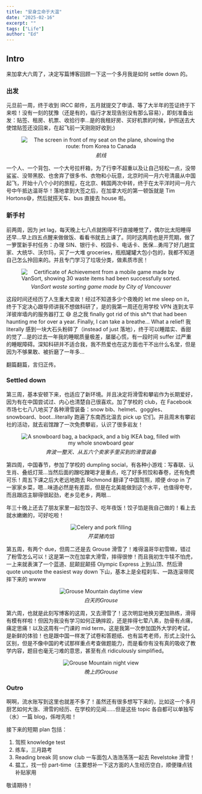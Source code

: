 ```yaml
---
title: "安身立命于大温"
date: "2025-02-16"
excerpt: ""
tags: ["Life"]
author: "Ed"
---
```


## Intro

来加拿大六周了，决定写篇博客回顾一下这一个多月我是如何 settle down 的。

### 出发

元旦前一周，终于收到 IRCC 邮件，五月就提交了申请、等了大半年的签证终于下来啦！没有一刻的犹豫（还是有的，临行才发现告别没有那么容易），即刻准备出发：贴签、租房、机票、收拾行李...是的我租好房、买好机票的时候，护照送去大使馆贴签还没回来，在起飞前一天刚刚好收到;)

<figure>
  <img src="/images/blog/route.jpg" alt="The screen in front of my seat on the plane, showing the route: from Korea to Canada">
  <figcaption>航线</figcaption>
</figure>

<!-- ![The screen in front of my seat on the plane, showing the route: from Korea to Canada](route.jpg "航线") -->

一个人、一个背包、一个大号拉杆箱，为了行李不超重以及让自己轻松一点，没带鲨鲨、没带黑胶、也舍弃了很多书、衣物和小玩意，北京时间一月六号清晨从中国起飞，开始十八个小时的旅程，在北京、韩国两次中转，终于在太平洋时间一月六号中午抵达温哥华！落地拿到大签之后，在加拿大吃的第一顿饭就是 Tim Hortons😅，然后就搭天车、bus 直接去 house 啦。

### 新手村

前两周，因为 jet lag，每天晚上七八点就困得不行直接睡觉了，偶尔比太阳睡得还早...早上四五点醒来做做饭、看看书就去上课了。同时这两周也是开荒期，做了一箩筐新手村任务：办理 SIN、银行卡、校园卡、电话卡、医保...勇闯了好几趟宜家、大统华、沃尔玛，买了一大堆 groceries，瓶瓶罐罐大包小包的，我都不知道自己怎么拎回来的。并且专门学习了垃圾分类，做素质市民！

<figure>
  <img src="/images/blog/certificate-VanSort.jpg" alt="Certificate of Achievement from a mobile game made by VanSort, showing 30 waste items had been successfully sorted.">
  <figcaption>VanSort waste sorting game made by City of Vancouver</figcaption>
</figure>

这段时间还经历了人生重大变故！经过不知道多少个夜晚的 let me sleep on it，终于下定决心跟导师讲我不想做科研了，是的我第一周还在用学校 VPN 连到太平洋彼岸墙内的服务器打工 😅 总之我 finally got rid of this sh\*t that had been haunting me for over a year. Finally, I can take a breathe... What a relief! 我 literally 感到一块大石头粉碎了（instead of just 落地），终于可以睡踏实、香甜的觉了...是的过去一年我的睡眠质量极差，屡屡心慌，有一段时间 suffer 过严重的睡眠障碍。深知科研并不适合我，我不热爱也在这方面也干不出什么名堂，但是因为不够果敢、被折磨了一年多...

翻篇翻篇，言归正传。

### Settled down

第三周，基本安顿下来，也适应了新环境。并且决定将滑雪和攀岩作为长期爱好，因为有在中国尝试过、内心也清楚自己很喜欢。加了学校的 club，在 Facebook 市场七七八八地买了各种滑雪装备：snow bib、helmet、goggles、snowboard、boot...literally 跑遍了东南西北温去 pick up 它们。并且周末有攀岩社的活动，就去岩馆蹭了一次免费攀岩，认识了很多岩友！

<figure>
  <img src="/images/blog/snowboard-pickup.jpg" alt="A snowboard bag, a backpack, and a big IKEA bag, filled with my whole snowboard gear">
  <figcaption>奔波一整天、从五六个卖家手里买到的滑雪装备</figcaption>
</figure>

第四周，中国春节，参加了学校的 dumpling social，有各种小游戏：写春联、认生肖、叠纸灯笼...当然后面的蹭吃蹭喝才是重点，吃了好多煎饺和春卷，还有免费可乐！周五下课之后大老远地跑去 Richmond 翻译了中国驾照，顺便 drop in 了一家家乡菜，嗯...味道必然是有差距，但是在北美能做到这个水平，也值得夸夸，而且跟店主聊得很起劲，老乡见老乡，两眼...

年三十晚上还去了朋友家里一起包饺子、吃年夜饭！饺子馅是我自己做的！看上去就水嫩嫩的，可好吃啦！

<figure>
  <img src="/images/blog/celery-and-pork-filling.jpg" alt="Celery and pork filling">
  <figcaption>芹菜猪肉馅</figcaption>
</figure>

第五周，有两个 due，但周二还是去 Grouse 滑雪了！难得温哥华初雪嘛，错过了粉雪怎么可以！这是第一次在加拿大滑雪，摔得很惨！而且我初生牛犊不怕虎，一上来就表演了一个蓝道、屁颠屁颠搭 Olympic Express 上到山顶、然后滑 quote unquote the easiest way down 下山，基本上是全程刹车、一路连滚带爬摔下来的 wwww

<figure>
  <img src="/images/blog/Grouse_day_view.jpg" alt="Grouse Mountain daytime view">
  <figcaption>白天的Grouse</figcaption>
</figure>

第六周，也就是此刻写博客的这周，又去滑雪了！这次明显地换刃更加熟练，滑得有模有样啦！但因为我没有学习如何正确摔跤，还是摔得七荤八素，肋骨有点痛，痛定思痛！以及这周有一门课的 mid term，这是我第一次参加国外大学的考试，是新鲜的体验！也是跟中国一样发了试卷和答题纸、也有监考老师，形式上没什么区别，但是不像中国的考试那样重点考查做题能力，而是看你有没有真的吸收了教学内容，题目也毫无刁难的意思，甚至有点 ridiculously simplified。

<figure>
  <img src="/images/blog/Grouse_night_view.jpg" alt="Grouse Mountain night view">
  <figcaption>晚上的Grouse</figcaption>
</figure>

### Outro

啊啊，流水账写到这里也就差不多了！虽然还有很多想写下来的，比如这一个多月厨艺如何大涨、滑雪的经历、在学校的见闻......但是这些 topic 各自都可以单独写（水）一篇 blog，係咁先啦！

接下来的短期 plan 包括：

1. 驾照 knowledge test
2. 练车，三月路考
3. Reading break 同 snow club 一车面包人浩浩荡荡一起去 Revelstoke 滑雪！
4. 揾工，找一份 part-time（主要想补一下这方面的人生经历空白，顺便赚点钱补贴家用

敬请期待！

<style>
figure {
    display: flex;
    flex-direction: column;
    align-items: center;
    justify-content: center;
    text-align: center;
}

figcaption {
    margin-top: 5px;
    font-style: italic;
}
</style>
